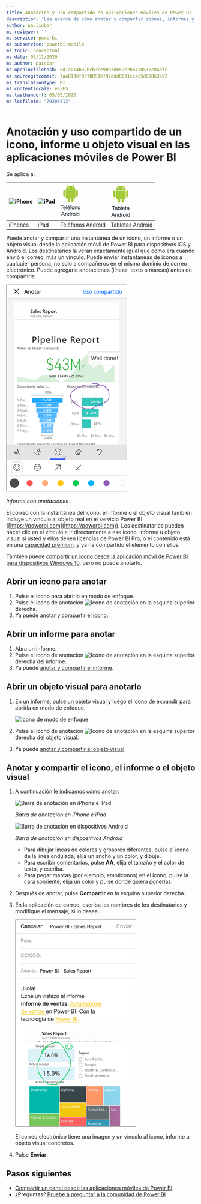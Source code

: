 ```yaml
---
title: Anotación y uso compartido en aplicaciones móviles de Power BI
description: 'Lea acerca de cómo anotar y compartir iconos, informes y objetos visuales desde la aplicación móvil de Microsoft Power BI para iOS y Android. '
author: paulinbar
ms.reviewer: ''
ms.service: powerbi
ms.subservice: powerbi-mobile
ms.topic: conceptual
ms.date: 03/11/2020
ms.author: painbar
ms.openlocfilehash: 5d1a014b32bcb3ce90938659e2b6478518e8aefc
ms.sourcegitcommit: 7aa0136f93f88516f97ddd8031ccac5d07863b92
ms.translationtype: HT
ms.contentlocale: es-ES
ms.lasthandoff: 05/05/2020
ms.locfileid: "79205513"
---
```

# <a name="annotate-and-share-a-tile-report-or-visual-in-power-bi-mobile-apps"></a>Anotación y uso compartido de un icono, informe u objeto visual en las aplicaciones móviles de Power BI
Se aplica a:

| ![iPhone](./media/mobile-annotate-and-share-a-tile-from-the-mobile-apps/iphone-logo-50-px.png) | ![iPad](./media/mobile-annotate-and-share-a-tile-from-the-mobile-apps/ipad-logo-50-px.png) | ![Teléfono Android](./media/mobile-annotate-and-share-a-tile-from-the-mobile-apps/android-phone-logo-50-px.png) | ![Tableta Android](./media/mobile-annotate-and-share-a-tile-from-the-mobile-apps/android-tablet-logo-50-px.png) |
|:--- |:--- |:--- |:--- |
| iPhones |iPad |Teléfonos Android |Tabletas Android |

Puede anotar y compartir una instantánea de un icono, un informe o un objeto visual desde la aplicación móvil de Power BI para dispositivos iOS y Android. Los destinatarios la verán exactamente igual que como era cuando envió el correo, más un vínculo. Puede enviar instantáneas de iconos a cualquier persona, no solo a compañeros en el mismo dominio de correo electrónico. Puede agregarle anotaciones (líneas, texto o marcas) antes de compartirla.

![Informe con anotaciones](./media/mobile-annotate-and-share-a-tile-from-the-mobile-apps/power-bi-iphone-annotate.png)

*Informe con anotaciones*

El correo con la instantánea del icono, el informe o el objeto visual también incluye un vínculo al objeto real en el servicio Power BI ([https://powerbi.com](https://powerbi.com)). Los destinatarios pueden hacer clic en el vínculo e ir directamente a ese icono, informe u objeto visual si usted y ellos tienen licencias de Power BI Pro, o el contenido está en una [capacidad premium](../../service-premium-what-is.md), y ya ha compartido el elemento con ellos. 

También puede [compartir un icono desde la aplicación móvil de Power BI para dispositivos Windows 10](mobile-windows-10-phone-app-get-started.md), pero no puede anotarlo.

## <a name="open-a-tile-for-annotating"></a>Abrir un icono para anotar
1. Pulse el icono para abrirlo en modo de enfoque.
2. Pulse el icono de anotación ![Icono de anotación](./././media/mobile-annotate-and-share-a-tile-from-the-mobile-apps/power-bi-ios-annotate-icon.png) en la esquina superior derecha.
3. Ya puede [anotar y compartir el icono](mobile-annotate-and-share-a-tile-from-the-mobile-apps.md#annotate-and-share-the-tile-report-or-visual).

## <a name="open-a-report-for-annotating"></a>Abrir un informe para anotar
1. Abra un informe. 
2. Pulse el icono de anotación ![Icono de anotación](./././media/mobile-annotate-and-share-a-tile-from-the-mobile-apps/power-bi-ios-annotate-icon.png) en la esquina superior derecha del informe.
3. Ya puede [anotar y compartir el informe](mobile-annotate-and-share-a-tile-from-the-mobile-apps.md#annotate-and-share-the-tile-report-or-visual).

## <a name="open-a-visual-for-annotating"></a>Abrir un objeto visual para anotarlo
1. En un informe, pulse un objeto visual y luego el icono de expandir para abrirla en modo de enfoque. 
   
    ![Icono de modo de enfoque](./media/mobile-annotate-and-share-a-tile-from-the-mobile-apps/power-bi-ios-visual-focus-mode.png)
2. Pulse el icono de anotación ![Icono de anotación](./././media/mobile-annotate-and-share-a-tile-from-the-mobile-apps/power-bi-ios-annotate-icon.png) en la esquina superior derecha del objeto visual.
3. Ya puede [anotar y compartir el objeto visual](mobile-annotate-and-share-a-tile-from-the-mobile-apps.md#annotate-and-share-the-tile-report-or-visual).

## <a name="annotate-and-share-the-tile-report-or-visual"></a>Anotar y compartir el icono, el informe o el objeto visual
1. A continuación le indicamos cómo anotar:  
   
   ![Barra de anotación en iPhone e iPad](./media/mobile-annotate-and-share-a-tile-from-the-mobile-apps/power-bi-ios-annotation-menu.png)
   
   *Barra de anotación en iPhone e iPad*
   
   ![Barra de anotación en dispositivos Android](./media/mobile-annotate-and-share-a-tile-from-the-mobile-apps/power-bi-android-annotate-bar.png)
   
   *Barra de anotación en dispositivos Android*
   
   * Para dibujar líneas de colores y grosores diferentes, pulse el icono de la línea ondulada, elija un ancho y un color, y dibuje.  
   * Para escribir comentarios, pulse **AA**, elija el tamaño y el color de texto, y escriba.  
   * Para pegar marcas (por ejemplo, emoticonos) en el icono, pulse la cara sonriente, elija un color y pulse donde quiera ponerlas.   
2. Después de anotar, pulse **Compartir** en la esquina superior derecha.
3. En la aplicación de correo, escriba los nombres de los destinatarios y modifique el mensaje, si lo desea.  
   
   ![Informe anotado en correo electrónico](./media/mobile-annotate-and-share-a-tile-from-the-mobile-apps/power-bi-iphone-annotate-send.png)
   
   El correo electrónico tiene una imagen y un vínculo al icono, informe u objeto visual concretos. 
4. Pulse **Enviar**.

## <a name="next-steps"></a>Pasos siguientes
* [Compartir un panel desde las aplicaciones móviles de Power BI](mobile-share-dashboard-from-the-mobile-apps.md)
* ¿Preguntas? [Pruebe a preguntar a la comunidad de Power BI](https://community.powerbi.com/)

